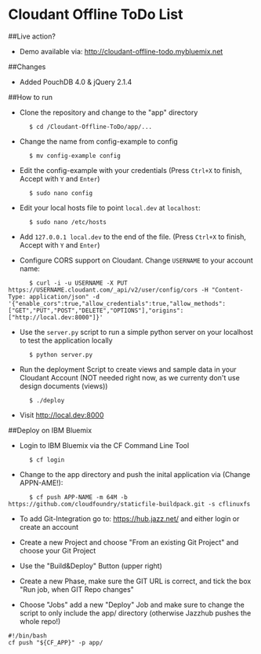 Cloudant Offline ToDo List
=================

##Live action?
- Demo available via: http://cloudant-offline-todo.mybluemix.net

##Changes
- Added PouchDB 4.0 & jQuery 2.1.4

##How to run

* Clone the repository and change to the "app" directory
```
      $ cd /Cloudant-Offline-ToDo/app/...
```
* Change the name from config-example to config
```
      $ mv config-example config
```
* Edit the config-example with your credentials (Press `Ctrl+X` to finish, Accept with `Y` and `Enter`)
```
      $ sudo nano config
```
* Edit your local hosts file to point `local.dev` at `localhost`:
```
      $ sudo nano /etc/hosts
```
* Add `127.0.0.1 local.dev` to the end of the file. (Press `Ctrl+X` to finish, Accept with `Y` and `Enter`)

* Configure CORS support on Cloudant.  Change `USERNAME` to your account name:
```
      $ curl -i -u USERNAME -X PUT https://USERNAME.cloudant.com/_api/v2/user/config/cors -H "Content-Type: application/json" -d '{"enable_cors":true,"allow_credentials":true,"allow_methods":["GET","PUT","POST","DELETE","OPTIONS"],"origins":["http://local.dev:8000"]}'
```
* Use the `server.py` script to run a simple python server on your localhost to test the application locally
```
      $ python server.py
```
* Run the deployment Script to create views and sample data in your Cloudant Account (NOT needed right now, as we currenty don't use design documents (views))
```
      $ ./deploy
```
* Visit http://local.dev:8000

##Deploy on IBM Bluemix
* Login to IBM Bluemix via the CF Command Line Tool
```
      $ cf login
```

* Change to the app directory and push the inital application via (Change APPN-AME!):
```
      $ cf push APP-NAME -m 64M -b https://github.com/cloudfoundry/staticfile-buildpack.git -s cflinuxfs
```

* To add Git-Integration go to: https://hub.jazz.net/ and either login or create an account

* Create a new Project and choose "From an existing Git Project" and choose your Git Project

* Use the "Build&Deploy" Button (upper right)

* Create a new Phase, make sure the GIT URL is correct, and tick the box "Run job, when GIT Repo changes"

* Choose "Jobs" add a new "Deploy" Job and make sure to change the script to only include the app/ directory (otherwise Jazzhub pushes the whole repo!)
```
#!/bin/bash
cf push "${CF_APP}" -p app/
```
